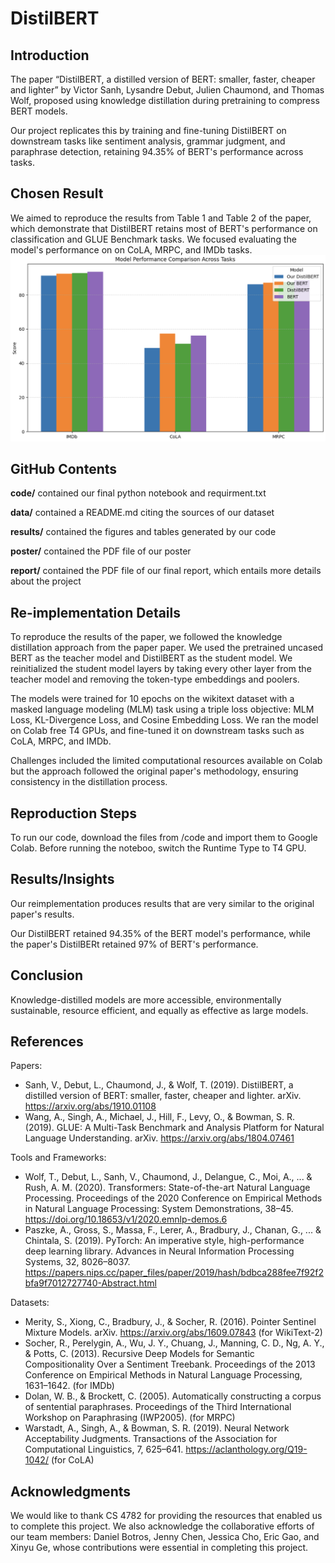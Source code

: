 # DistilBERT

## Introduction
The paper “DistilBERT, a distilled version of BERT: smaller, faster, cheaper and lighter” by Victor Sanh, Lysandre Debut, Julien Chaumond, and Thomas Wolf, proposed using knowledge distillation during pretraining to compress BERT models. 

Our project replicates this by training and fine-tuning DistilBERT on downstream tasks like sentiment analysis, grammar judgment, and paraphrase detection, retaining 94.35% of BERT's performance across tasks.

## Chosen Result
We aimed to reproduce the results from Table 1 and Table 2 of the paper, which demonstrate that DistilBERT retains most of BERT's performance on classification and GLUE Benchmark tasks. We focused evaluating the model's performance on on CoLA, MRPC, and IMDb tasks.
![Comparisoin](results/results_comparison.png)

## GitHub Contents 
**code/** contained our final python notebook and requirment.txt 

**data/** contained a README.md citing the sources of our dataset 

**results/** contained the figures and tables generated by our code 

**poster/** contained the PDF file of our poster 

**report/** contained the PDF file of our final report, which entails more details about the project 

## Re-implementation Details 
To reproduce the results of the paper, we followed the knowledge distillation approach from the paper paper. We used the pretrained uncased BERT as the teacher model and DistilBERT as the student model. We reinitialized the student model layers by taking every other layer from the teacher model and removing the token-type embeddings and poolers. 

The models were trained for 10 epochs on the wikitext dataset with a masked language modeling (MLM) task using a triple loss objective: MLM Loss, KL-Divergence Loss, and Cosine Embedding Loss. We ran the model on Colab free T4 GPUs, and fine-tuned it on downstream tasks such as CoLA, MRPC, and IMDb. 

Challenges included the limited computational resources available on Colab but the approach followed the original paper's methodology, ensuring consistency in the distillation process.

## Reproduction Steps 
To run our code, download the files from /code and import them to Google Colab. Before running the noteboo, switch the Runtime Type to T4 GPU. 

## Results/Insights 
Our reimplementation produces results that are very similar to the original paper's results. 

Our DistilBERT retained 94.35% of the BERT model's performance, while the paper's DistilBERt retained 97% of BERT's performance. 

## Conclusion
Knowledge-distilled models are more accessible, environmentally sustainable, resource efficient, and equally as effective as large models. 

## References 
Papers:
- Sanh, V., Debut, L., Chaumond, J., & Wolf, T. (2019). DistilBERT, a distilled version of BERT: smaller, faster, cheaper and lighter. arXiv. https://arxiv.org/abs/1910.01108
- Wang, A., Singh, A., Michael, J., Hill, F., Levy, O., & Bowman, S. R. (2019). GLUE: A Multi-Task Benchmark and Analysis Platform for Natural Language Understanding. arXiv. https://arxiv.org/abs/1804.07461

Tools and Frameworks:
- Wolf, T., Debut, L., Sanh, V., Chaumond, J., Delangue, C., Moi, A., ... & Rush, A. M. (2020). Transformers: State-of-the-art Natural Language Processing. Proceedings of the 2020 Conference on Empirical Methods in Natural Language Processing: System Demonstrations, 38–45. https://doi.org/10.18653/v1/2020.emnlp-demos.6
- Paszke, A., Gross, S., Massa, F., Lerer, A., Bradbury, J., Chanan, G., ... & Chintala, S. (2019). PyTorch: An imperative style, high-performance deep learning library. Advances in Neural Information Processing Systems, 32, 8026–8037. https://papers.nips.cc/paper_files/paper/2019/hash/bdbca288fee7f92f2bfa9f7012727740-Abstract.html
  
Datasets:
- Merity, S., Xiong, C., Bradbury, J., & Socher, R. (2016). Pointer Sentinel Mixture Models. arXiv. https://arxiv.org/abs/1609.07843 (for WikiText-2)
- Socher, R., Perelygin, A., Wu, J. Y., Chuang, J., Manning, C. D., Ng, A. Y., & Potts, C. (2013). Recursive Deep Models for Semantic Compositionality Over a Sentiment Treebank. Proceedings of the 2013 Conference on Empirical Methods in Natural Language Processing, 1631–1642. (for IMDb)
- Dolan, W. B., & Brockett, C. (2005). Automatically constructing a corpus of sentential paraphrases. Proceedings of the Third International Workshop on Paraphrasing (IWP2005). (for MRPC)
- Warstadt, A., Singh, A., & Bowman, S. R. (2019). Neural Network Acceptability Judgments. Transactions of the Association for Computational Linguistics, 7, 625–641. https://aclanthology.org/Q19-1042/ (for CoLA)
  
## Acknowledgments
We would like to thank CS 4782 for providing the resources that enabled us to complete this project. We also acknowledge the collaborative efforts of our team members: Daniel Botros, Jenny Chen, Jessica Cho, Eric Gao, and Xinyu Ge, whose contributions were essential in completing this project.
